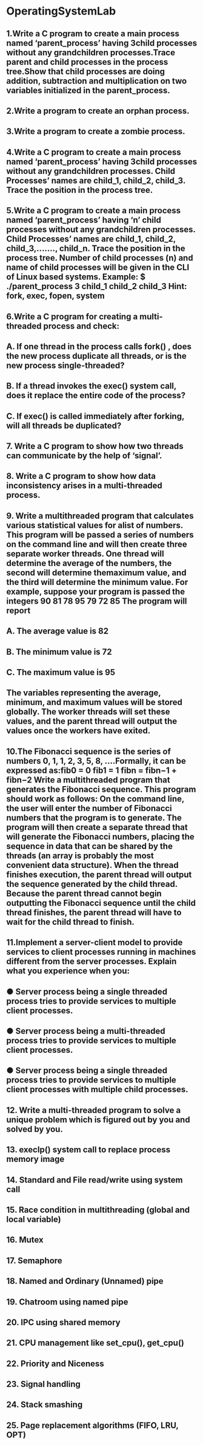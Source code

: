 # OperatingSystemLab
## 1.Write a C program to create a main process named ‘parent_process’ having 3child processes without any grandchildren processes.Trace parent and child processes in the process tree.Show that child processes are doing addition, subtraction and multiplication on two variables initialized in the parent_process.

## 2.Write a program to create an orphan process.

## 3.Write a program to create a zombie process.

## 4.Write a C program to create a main process named ‘parent_process’ having 3child processes without any grandchildren processes. Child Processes’ names are child_1, child_2, child_3. Trace the position in the process tree.

## 5.Write a C program to create a main process named ‘parent_process’ having ‘n’ child processes without any grandchildren processes. Child Processes’ names are child_1, child_2, child_3,......., child_n. Trace the position in the process tree. Number of child processes (n) and name of child processes will be given in the CLI of Linux based systems. Example: $ ./parent_process 3 child_1 child_2 child_3 Hint: fork, exec, fopen, system

## 6.Write a C program for creating a multi-threaded process and check:
## A. If one thread in the process calls fork() , does the new process duplicate all threads, or is the new process single-threaded?
## B. If a thread invokes the exec() system call, does it replace the entire code of the process?
## C. If exec() is called immediately after forking, will all threads be duplicated?

## 7. Write a C program to show how two threads can communicate by the help of ‘signal’.

## 8. Write a C program to show how data inconsistency arises in a multi-threaded process.

## 9. Write a multithreaded program that calculates various statistical values for alist of numbers. This program will be passed a series of numbers on the command line and will then create three separate worker threads. One thread will determine the average of the numbers, the second will determine themaximum value, and the third will determine the minimum value. For example, suppose your program is passed the integers 90 81 78 95 79 72 85 The program will report 
## A. The average value is 82 
## B. The minimum value is 72 
## C. The maximum value is 95 
## The variables representing the average, minimum, and maximum values will be stored globally. The worker threads will set these values, and the parent thread will output the values once the workers have exited.

## 10.The Fibonacci sequence is the series of numbers 0, 1, 1, 2, 3, 5, 8, ....Formally, it can be expressed as:fib0 = 0 fib1 = 1 fibn = fibn−1 + fibn−2 Write a multithreaded program that generates the Fibonacci sequence. This program should work as follows: On the command line, the user will enter the number of Fibonacci numbers that the program is to generate. The program will then create a separate thread that will generate the Fibonacci numbers, placing the sequence in data that can be shared by the threads (an array is probably the most convenient data structure). When the thread finishes execution, the parent thread will output the sequence generated by the child thread. Because the parent thread cannot begin outputting the Fibonacci sequence until the child thread finishes, the parent thread will have to wait for the child thread to finish.

## 11.Implement a server-client model to provide services to client processes running in machines different from the server processes. Explain what you experience when you:
## ● Server process being a single threaded process tries to provide services to multiple client processes.
## ● Server process being a multi-threaded process tries to provide services to multiple client processes.
## ● Server process being a single threaded process tries to provide services to multiple client processes with multiple child processes.

## 12. Write a multi-threaded program to solve a unique problem which is figured out by you and solved by you.

## 13. execlp() system call to replace process memory image

## 14. Standard and File read/write using system call

## 15. Race condition in multithreading (global and local variable)

## 16. Mutex

## 17. Semaphore

## 18. Named and Ordinary (Unnamed) pipe

## 19. Chatroom using named pipe

## 20. IPC using shared memory

## 21. CPU management like set_cpu(), get_cpu()

## 22. Priority and Niceness

## 23. Signal handling

## 24. Stack smashing

## 25. Page replacement algorithms (FIFO, LRU, OPT)

